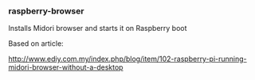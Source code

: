 ### raspberry-browser
Installs Midori browser and starts it on Raspberry boot

Based on article:

http://www.ediy.com.my/index.php/blog/item/102-raspberry-pi-running-midori-browser-without-a-desktop

